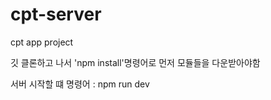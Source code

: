 # cpt-server
cpt app project

깃 클론하고 나서 'npm install'명령어로 먼저 모듈들을 다운받아야함

서버 시작할 떄 명령어 : npm run dev

